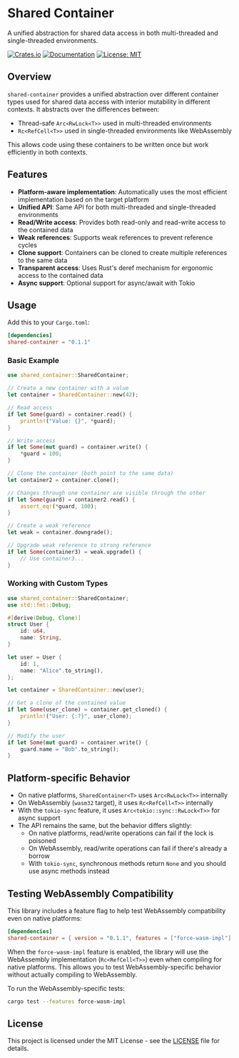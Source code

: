 # Shared Container

A unified abstraction for shared data access in both multi-threaded and single-threaded environments.

[![Crates.io](https://img.shields.io/crates/v/shared-container.svg)](https://crates.io/crates/shared-container)
[![Documentation](https://docs.rs/shared-container/badge.svg)](https://docs.rs/shared-container)
[![License: MIT](https://img.shields.io/badge/License-MIT-yellow.svg)](https://opensource.org/licenses/MIT)

## Overview

`shared-container` provides a unified abstraction over different container types used for shared data access with interior mutability in different contexts. It abstracts over the differences between:

- Thread-safe `Arc<RwLock<T>>` used in multi-threaded environments
- `Rc<RefCell<T>>` used in single-threaded environments like WebAssembly

This allows code using these containers to be written once but work efficiently in both contexts.

## Features

- **Platform-aware implementation**: Automatically uses the most efficient implementation based on the target platform
- **Unified API**: Same API for both multi-threaded and single-threaded environments
- **Read/Write access**: Provides both read-only and read-write access to the contained data
- **Weak references**: Supports weak references to prevent reference cycles
- **Clone support**: Containers can be cloned to create multiple references to the same data
- **Transparent access**: Uses Rust's deref mechanism for ergonomic access to the contained data
- **Async support**: Optional support for async/await with Tokio

## Usage

Add this to your `Cargo.toml`:

```toml
[dependencies]
shared-container = "0.1.1"
```

### Basic Example

```rust
use shared_container::SharedContainer;

// Create a new container with a value
let container = SharedContainer::new(42);

// Read access
if let Some(guard) = container.read() {
    println!("Value: {}", *guard);
}

// Write access
if let Some(mut guard) = container.write() {
    *guard = 100;
}

// Clone the container (both point to the same data)
let container2 = container.clone();

// Changes through one container are visible through the other
if let Some(guard) = container2.read() {
    assert_eq!(*guard, 100);
}

// Create a weak reference
let weak = container.downgrade();

// Upgrade weak reference to strong reference
if let Some(container3) = weak.upgrade() {
    // Use container3...
}
```

### Working with Custom Types

```rust
use shared_container::SharedContainer;
use std::fmt::Debug;

#[derive(Debug, Clone)]
struct User {
    id: u64,
    name: String,
}

let user = User {
    id: 1,
    name: "Alice".to_string(),
};

let container = SharedContainer::new(user);

// Get a clone of the contained value
if let Some(user_clone) = container.get_cloned() {
    println!("User: {:?}", user_clone);
}

// Modify the user
if let Some(mut guard) = container.write() {
    guard.name = "Bob".to_string();
}
```

## Platform-specific Behavior

- On native platforms, `SharedContainer<T>` uses `Arc<RwLock<T>>` internally
- On WebAssembly (`wasm32` target), it uses `Rc<RefCell<T>>` internally
- With the `tokio-sync` feature, it uses `Arc<tokio::sync::RwLock<T>>` for async support
- The API remains the same, but the behavior differs slightly:
  - On native platforms, read/write operations can fail if the lock is poisoned
  - On WebAssembly, read/write operations can fail if there's already a borrow
  - With `tokio-sync`, synchronous methods return `None` and you should use async methods instead

## Testing WebAssembly Compatibility

This library includes a feature flag to help test WebAssembly compatibility even on native platforms:

```toml
[dependencies]
shared-container = { version = "0.1.1", features = ["force-wasm-impl"] }
```

When the `force-wasm-impl` feature is enabled, the library will use the WebAssembly implementation (`Rc<RefCell<T>>`) 
even when compiling for native platforms. This allows you to test WebAssembly-specific behavior without actually 
compiling to WebAssembly.

To run the WebAssembly-specific tests:

```bash
cargo test --features force-wasm-impl
```

## License

This project is licensed under the MIT License - see the [LICENSE](LICENSE) file for details.
